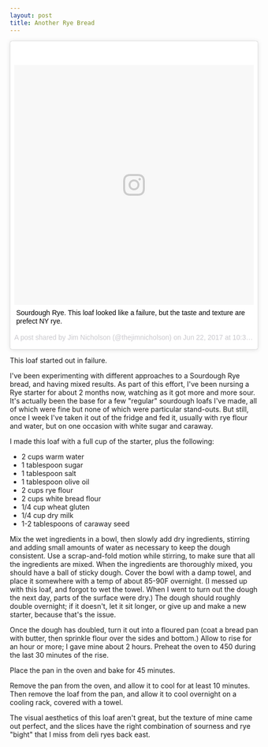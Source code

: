 ```yaml
---
layout: post
title: Another Rye Bread
---
```


<blockquote class="instagram-media" data-instgrm-captioned data-instgrm-version="7" style=" background:#FFF; border:0; border-radius:3px; box-shadow:0 0 1px 0 rgba(0,0,0,0.5),0 1px 10px 0 rgba(0,0,0,0.15); margin: 1px; max-width:658px; padding:0; width:99.375%; width:-webkit-calc(100% - 2px); width:calc(100% - 2px);"><div style="padding:8px;"> <div style=" background:#F8F8F8; line-height:0; margin-top:40px; padding:50.0% 0; text-align:center; width:100%;"> <div style=" background:url(data:image/png;base64,iVBORw0KGgoAAAANSUhEUgAAACwAAAAsCAMAAAApWqozAAAABGdBTUEAALGPC/xhBQAAAAFzUkdCAK7OHOkAAAAMUExURczMzPf399fX1+bm5mzY9AMAAADiSURBVDjLvZXbEsMgCES5/P8/t9FuRVCRmU73JWlzosgSIIZURCjo/ad+EQJJB4Hv8BFt+IDpQoCx1wjOSBFhh2XssxEIYn3ulI/6MNReE07UIWJEv8UEOWDS88LY97kqyTliJKKtuYBbruAyVh5wOHiXmpi5we58Ek028czwyuQdLKPG1Bkb4NnM+VeAnfHqn1k4+GPT6uGQcvu2h2OVuIf/gWUFyy8OWEpdyZSa3aVCqpVoVvzZZ2VTnn2wU8qzVjDDetO90GSy9mVLqtgYSy231MxrY6I2gGqjrTY0L8fxCxfCBbhWrsYYAAAAAElFTkSuQmCC); display:block; height:44px; margin:0 auto -44px; position:relative; top:-22px; width:44px;"></div></div> <p style=" margin:8px 0 0 0; padding:0 4px;"> <a href="https://www.instagram.com/p/BVq6gKQBmaQ/" style=" color:#000; font-family:Arial,sans-serif; font-size:14px; font-style:normal; font-weight:normal; line-height:17px; text-decoration:none; word-wrap:break-word;" target="_blank">Sourdough Rye. This loaf looked like a failure, but the taste and texture are prefect NY rye.</a></p> <p style=" color:#c9c8cd; font-family:Arial,sans-serif; font-size:14px; line-height:17px; margin-bottom:0; margin-top:8px; overflow:hidden; padding:8px 0 7px; text-align:center; text-overflow:ellipsis; white-space:nowrap;">A post shared by Jim Nicholson (@thejimnicholson) on <time style=" font-family:Arial,sans-serif; font-size:14px; line-height:17px;" datetime="2017-06-23T05:34:50+00:00">Jun 22, 2017 at 10:34pm PDT</time></p></div></blockquote>
<script async defer src="//platform.instagram.com/en_US/embeds.js"></script>

This loaf started out in failure.

<!--more-->

I've been experimenting with different approaches to a Sourdough Rye bread, and having mixed results. As part of this effort, I've been nursing a Rye starter for about 2 months now, watching as it got more and more sour. It's actually been the base for a few "regular" sourdough loafs I've made, all of which were fine but none of which were particular stand-outs. But still, once I week I've taken it out of the fridge and fed it, usually with rye flour and water, but on one occasion with white sugar and caraway.

I made this loaf with a full cup of the starter, plus the following:

+ 2 cups warm water
+ 1 tablespoon sugar
+ 1 tablespoon salt
+ 1 tablespoon olive oil
+ 2 cups rye flour
+ 2 cups white bread flour
+ 1/4 cup wheat gluten
+ 1/4 cup dry milk
+ 1-2 tablespoons of caraway seed

Mix the wet ingredients in a bowl, then slowly add dry ingredients, stirring and adding small amounts of water as necessary to keep the dough consistent. Use a scrap-and-fold motion while stirring, to make sure that all the ingredients are mixed. When the ingredients are thoroughly mixed, you should have a ball of sticky dough. Cover the bowl with a damp towel, and place it somewhere with a temp of about 85-90F overnight. (I messed up with this loaf, and forgot to wet the towel. When I went to turn out the dough the next day, parts of the surface were dry.) The dough should roughly double overnight; if it doesn't, let it sit longer, or give up and make a new starter, because that's the issue.

Once the dough has doubled, turn it out into a floured pan (coat a bread pan with butter, then sprinkle flour over the sides and bottom.) Allow to rise for an hour or more; I gave mine about 2 hours. Preheat the oven to 450 during the last 30 minutes of the rise.

Place the pan in the oven and bake for 45 minutes.

Remove the pan from the oven, and allow it to cool for at least 10 minutes. Then remove the loaf from the pan, and allow it to cool overnight on a cooling rack, covered with a towel.

The visual aesthetics of this loaf aren't great, but the texture of mine came out perfect, and the slices have the right combination of sourness and rye "bight" that I miss from deli ryes back east.  

